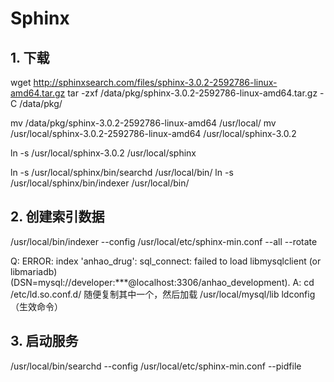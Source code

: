 Sphinx
===

## 1. 下载
wget http://sphinxsearch.com/files/sphinx-3.0.2-2592786-linux-amd64.tar.gz
tar -zxf /data/pkg/sphinx-3.0.2-2592786-linux-amd64.tar.gz -C /data/pkg/

mv /data/pkg/sphinx-3.0.2-2592786-linux-amd64  /usr/local/
mv /usr/local/sphinx-3.0.2-2592786-linux-amd64 /usr/local/sphinx-3.0.2

ln -s /usr/local/sphinx-3.0.2 /usr/local/sphinx

ln -s /usr/local/sphinx/bin/searchd /usr/local/bin/
ln -s /usr/local/sphinx/bin/indexer /usr/local/bin/


## 2. 创建索引数据
/usr/local/bin/indexer --config  /usr/local/etc/sphinx-min.conf  --all --rotate

Q:
ERROR: index 'anhao_drug': sql_connect: failed to load libmysqlclient (or libmariadb) (DSN=mysql://developer:***@localhost:3306/anhao_development).
A:
cd /etc/ld.so.conf.d/
随便复制其中一个，然后加载 /usr/local/mysql/lib
ldconfig（生效命令）

## 3. 启动服务
/usr/local/bin/searchd --config /usr/local/etc/sphinx-min.conf --pidfile


